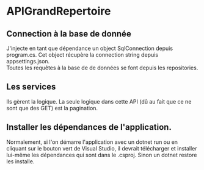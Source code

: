 # APIGrandRepertoire
## Connection à la base de donnée
J'injecte en tant que dépendance un object SqlConnection depuis program.cs.
Cet object récupère la connection string depuis appsettings.json.
<br>
Toutes les requêtes à la base de de données se font depuis les repositories.

## Les services
Ils gèrent la logique. La seule logique dans cette API (dû au fait que ce ne sont que des GET) est la pagination.

## Installer les dépendances de l'application.
Normalement, si l'on démarre l'application avec un dotnet run ou en cliquant sur le bouton vert de Visual Studio, il devrait
télécharger et installer lui-même les dépendances qui sont dans le .csproj. Sinon un dotnet restore les installe.
